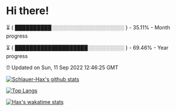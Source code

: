 # Hi there!

⏳ { ██████████░░░░░░░░░░░░░░░░░░░░ } - 35.11% - Month progress

⏳ { ████████████████████░░░░░░░░░░ } - 69.46% - Year progress

⏰ Updated on Sun, 11 Sep 2022 12:46:25 GMT


[![Schlauer-Hax's github stats](https://github-readme-stats.vercel.app/api?username=Schlauer-Hax&show_icons=true&theme=dark&count_private=true)](https://github.com/Schlauer-Hax)


[![Top Langs](https://github-readme-stats.vercel.app/api/top-langs/?username=Schlauer-Hax&layout=compact&theme=dark)](https://github.com/Schlauer-Hax?tab=repositories)


[![Hax's wakatime stats](https://github-readme-stats.vercel.app/api/wakatime?username=Hax&theme=dark)](https://wakatime.com/@Hax)

